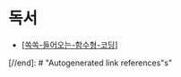 # 독서

- [[쏙쏙-들어오는-함수형-코딩]]

[//begin]: # "Autogenerated link references for markdown compatibility"
[쏙쏙-들어오는-함수형-코딩]: fp/쏙쏙-들어오는-함수형-코딩.md "쏙쏙 들어오는 함수형 코딩"
[//end]: # "Autogenerated link references"s"
